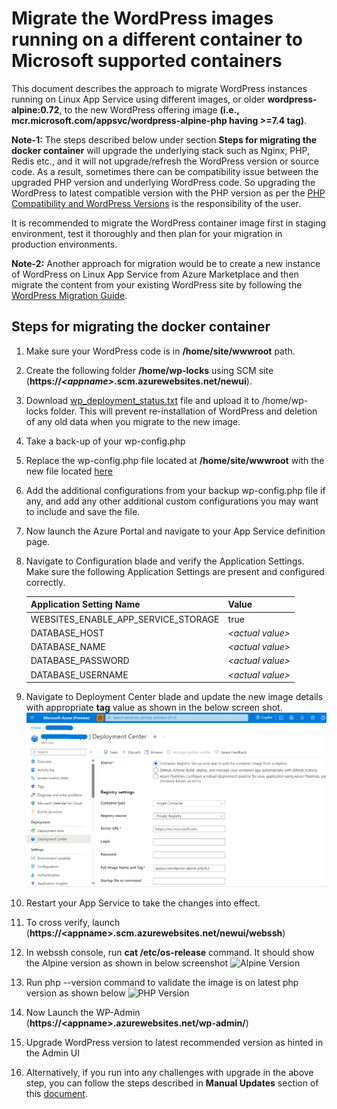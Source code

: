 # Migrate the WordPress images running on a different container to Microsoft supported containers

This document describes the approach to migrate WordPress instances running on Linux App Service using different images, or older **wordpress-alpine:0.72**, to the new WordPress offering image **(i.e., mcr.microsoft.com/appsvc/wordpress-alpine-php having >=7.4 tag)**.

**Note-1:** The steps described below under section **Steps for migrating the docker container** will upgrade the underlying stack such as Nginx, PHP, Redis etc., and it will not upgrade/refresh the WordPress version or source code.  As a result, sometimes there can be compatibility issue between the upgraded PHP version and underlying WordPress code. So upgrading the WordPress to latest compatible version with the PHP version as per the [PHP Compatibility and WordPress Versions](https://make.wordpress.org/core/handbook/references/php-compatibility-and-wordpress-versions/) is the responsibility of the user.

It is recommended to migrate the WordPress container image first in staging environment, test it thoroughly and then plan for your migration in production environments.

**Note-2:** Another approach for migration would be to create a new instance of WordPress on Linux App Service from Azure Marketplace and then migrate the content from your existing WordPress site by following the [WordPress Migration Guide](./wordpress_migration_linux_appservices.md).

## Steps for migrating the docker container

1. Make sure your WordPress code is in **/home/site/wwwroot** path.
2. Create the following folder **/home/wp-locks** using SCM site (**https://_\<appname\>_.scm.azurewebsites.net/newui**).
3. Download [wp_deployment_status.txt](./files/wp_deployment_status.txt) file and upload it to /home/wp-locks folder. This will prevent re-installation of WordPress and deletion of any old data when you migrate to the new image.
4. Take a back-up of your wp-config.php
5. Replace the wp-config.php file located at **/home/site/wwwroot** with the new file located [here][def]
6. Add the additional configurations from your backup wp-config.php file if any, and add any other additional custom configurations you may want to include and save the file.
7. Now launch the Azure Portal and navigate to your App Service definition page.
8. Navigate to Configuration blade and verify the Application Settings. Make sure the following Application Settings are present and configured correctly.

    |    Application Setting Name            |  Value   |
    |----------------------------------------|----------|
    |    WEBSITES_ENABLE_APP_SERVICE_STORAGE |  true    |
    |    DATABASE_HOST                       | *\<actual value\>* |
    |    DATABASE_NAME                       | *\<actual value\>* |
    |    DATABASE_PASSWORD                   | *\<actual value\>* |
    |    DATABASE_USERNAME                   | *\<actual value\>* |

9. Navigate to Deployment Center blade and update the new image details  with appropriate **tag** value as shown in the below screen shot.
![Deployment Center](./media/wordpress_deployment_center_update.png)
10. Restart your App Service to take the changes into effect.
11. To cross verify, launch (**https://\<appname\>.scm.azurewebsites.net/newui/webssh**)
12. In webssh console, run **cat /etc/os-release** command. It should show the Alpine version as shown in below screenshot ![Alpine Version](./media/WP-Alpine-Version.png)
13. Run php --version command to validate the image is on latest php version as shown below
![PHP Version](./media/WP-PHP-Version.png)
14. Now Launch the WP-Admin (**https://\<appname\>.azurewebsites.net/wp-admin/**)
15. Upgrade WordPress version to latest recommended version as hinted in the Admin UI
16. Alternatively, if you run into any challenges with upgrade in the above step, you can follow the steps described in **Manual Updates** section of this [document](https://wordpress.org/support/article/updating-wordpress/).

[def]: https://github.com/Azure-App-Service/ImageBuilder/blob/master/GenerateDockerFiles/wordpress/wordpress/wordpress_src/wordpress-azure/wp-config.php
